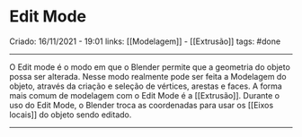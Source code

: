 # Edit Mode
Criado: 16/11/2021 - 19:01
links: [[Modelagem]] - [[Extrusão]]
tags: #done 

---

O Edit mode é o modo em que o Blender permite que a geometria do objeto possa ser alterada.
Nesse modo realmente pode ser feita a Modelagem do objeto, através da criação e seleção de vértices, arestas e faces. A forma mais comum de modelagem com o Edit Mode é a [[Extrusão]].
Durante o uso do Edit Mode, o Blender troca as coordenadas para usar os [[Eixos locais]] do objeto sendo editado.

---